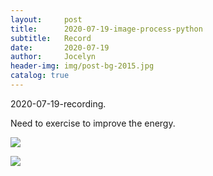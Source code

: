 ```yaml
---
layout:     post
title:      2020-07-19-image-process-python
subtitle:   Record
date:       2020-07-19
author:     Jocelyn
header-img: img/post-bg-2015.jpg
catalog: true
---
```


2020-07-19-recording.

Need to exercise to improve the energy.

![](https://tva1.sinaimg.cn/large/007S8ZIlly1ggwnt0ogg4j30u012tgzl.jpg)



![](https://tva1.sinaimg.cn/large/007S8ZIlly1ggwnt07n96j30u012tdsl.jpg)

